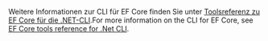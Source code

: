 <span data-ttu-id="828a1-101">Weitere Informationen zur CLI für EF Core finden Sie unter [Toolsreferenz zu EF Core für die .NET-CLI](/ef/core/miscellaneous/cli/dotnet).</span><span class="sxs-lookup"><span data-stu-id="828a1-101">For more information on the CLI for EF Core, see [EF Core tools reference for .Net CLI](/ef/core/miscellaneous/cli/dotnet).</span></span>